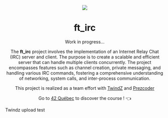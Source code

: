 <p align="center">
  <img src="https://github.com/LaOuede/42-project-badges/blob/main/badges/ft_irce.png" />
</p>

<h1 align=center>ft_irc</h1>

<p align=center>
Work in progress...
</p>

<div align=center>

The <b>ft_irc</b> project involves the implementation of an Internet Relay Chat (IRC) server and client.
The purpose is to create a scalable and efficient server that can handle multiple clients concurrently.
The project encompasses features such as channel creation, private messaging, and handling various IRC commands,
fostering a comprehensive understanding of networking, system calls, and inter-process communication.

This project is realized as a team effort with [TwindZ](https://github.com/TwindZ) and [Prezcoder](https://github.com/Prezcoder) 
</div>

<div align="center">

Go to [42 Québec](https://42quebec.com/) to discover the course ! 👈
</div>

Twindz upload test